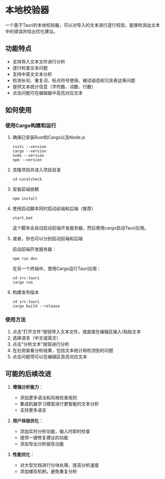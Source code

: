 # 本地校验器

一个基于Tauri的本地校验器，可以对导入的文本进行逐行校验，能够检测出文本中的错误并给出优化建议。

## 功能特点

- 支持导入文本文件进行分析
- 逐行检查文本问题
- 支持中英文文本分析
- 检测长句、重复词、标点符号使用、被动语态和冗余表达等问题
- 提供文本统计信息（字符数、词数、行数）
- 点击问题可在编辑器中高亮对应文本


## 如何使用

### 使用Cargo构建和运行

1. 确保已安装Rust和Cargo以及Node.js
   ```
   rustc --version
   cargo --version
   node --version
   npm --version
   ```

2. 克隆项目并进入项目目录
   ```
   cd Localcheck
   ```

3. 安装前端依赖
   ```
   npm install
   ```

4. 使用启动脚本同时启动前端和后端（推荐）
   ```
   start.bat
   ```
   
   这个脚本会自动启动前端开发服务器，然后使用cargo启动Tauri应用。

5. 或者，你也可以分别启动前端和后端

   启动前端开发服务器：
   ```
   npm run dev
   ```

   在另一个终端中，使用Cargo运行Tauri应用：
   ```
   cd src-tauri
   cargo run
   ```

6. 构建发布版本
   ```
   cd src-tauri
   cargo build --release
   ```

### 使用方法

1. 点击"打开文件"按钮导入文本文件，或直接在编辑区输入/粘贴文本
2. 选择语言（中文或英文）
3. 点击"分析文本"按钮进行分析
4. 在右侧查看分析结果，包括文本统计和检测到的问题
5. 点击问题项可以在编辑区高亮对应文本

## 可能的后续改进

1. **增强分析能力**：
   - 添加更多语法和风格检查规则
   - 集成机器学习模型进行更智能的文本分析
   - 支持更多语言

2. **用户体验优化**：
   - 添加实时分析功能，输入时即时检查
   - 提供一键修复建议的功能
   - 添加导出分析报告功能

3. **性能优化**：
   - 对大型文档进行分块处理，提高分析速度
   - 添加缓存机制，避免重复分析